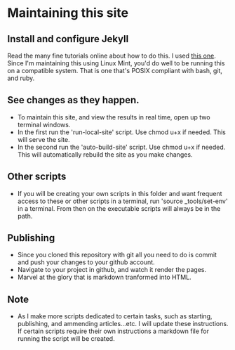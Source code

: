 # Maintaining this site

## Install and configure Jekyll
Read the many fine tutorials online about how to do this. I used [this one](https://jekyllrb.com/docs/quickstart/). Since I'm maintaining this using Linux Mint, you'd do well to be running this on a compatible system. That is one that's POSIX compliant with bash, git, and ruby.

## See changes as they happen.
- To maintain this site, and view the results in real time, open up two terminal windows.
- In the first run the 'run-local-site' script. Use chmod u+x if needed. This will serve the site.
- In the second run the 'auto-build-site' script. Use chmod u+x if needed. This will automatically rebuild the site as you make changes.


## Other scripts
- If you will be creating your own scripts in this folder and want frequent access to these or other scripts in a terminal, run 'source _tools/set-env' in a terminal. From then on the executable scripts will always be in the path.

## Publishing
- Since you cloned this repository with git all you need to do is commit and push your changes to your github account.
- Navigate to your project in github, and watch it render the pages.
- Marvel at the glory that is markdown tranformed into HTML.

## Note
- As I make more scripts dedicated to certain tasks, such as starting, publishing, and ammending articles...etc. I will update these instructions. If certain scripts require their own instructions a markdown file for running the script will be created.
